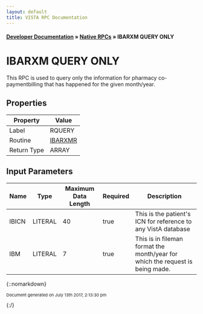 ```yaml
---
layout: default
title: VISTA RPC Documentation
---
```


#### [Developer Documentation](../index) &#187; [Native RPCs](TableOfContents) &#187; IBARXM QUERY ONLY<br/>
# IBARXM QUERY ONLY

This RPC is used to query only the information for pharmacy co-paymentbilling that has happened for the given month/year.

## Properties

Property | Value
--- | ---
Label | RQUERY
Routine | [IBARXMR](http://code.osehra.org/dox/Routine_IBARXMR_source.html)
Return Type | ARRAY


## Input Parameters

Name | Type | Maximum Data Length | Required | Description
--- | --- | --- | --- | ---
IBICN | LITERAL | 40 | true | This is the patient&#x27;s ICN for reference to any VistA database
IBM | LITERAL | 7 | true | This is in fileman format the month/year for which the request is being made.



{::nomarkdown} <br/><p style="font-size: 11px">Document generated on July 13th 2017, 2:13:30 pm</p>{:/}